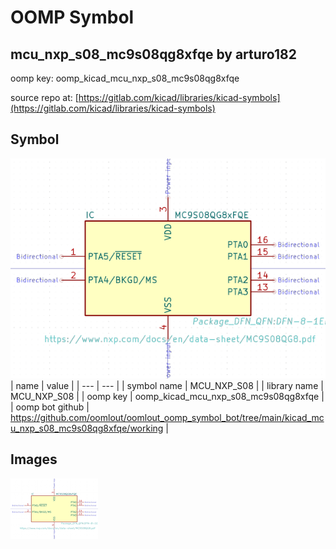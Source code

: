 # OOMP Symbol  
## mcu_nxp_s08_mc9s08qg8xfqe  by arturo182  
  
oomp key: oomp_kicad_mcu_nxp_s08_mc9s08qg8xfqe  
  
source repo at: [https://gitlab.com/kicad/libraries/kicad-symbols](https://gitlab.com/kicad/libraries/kicad-symbols)  
## Symbol  
  
[![working.png](working_600.png)](working.png)  
| name | value | 
| --- | --- | 
| symbol name | MCU_NXP_S08 | 
| library name | MCU_NXP_S08 | 
| oomp key | oomp_kicad_mcu_nxp_s08_mc9s08qg8xfqe | 
| oomp bot github | https://github.com/oomlout/oomlout_oomp_symbol_bot/tree/main/kicad_mcu_nxp_s08_mc9s08qg8xfqe/working | 
## Images  
  
[![working.png](working_140.png)](working.png)  

